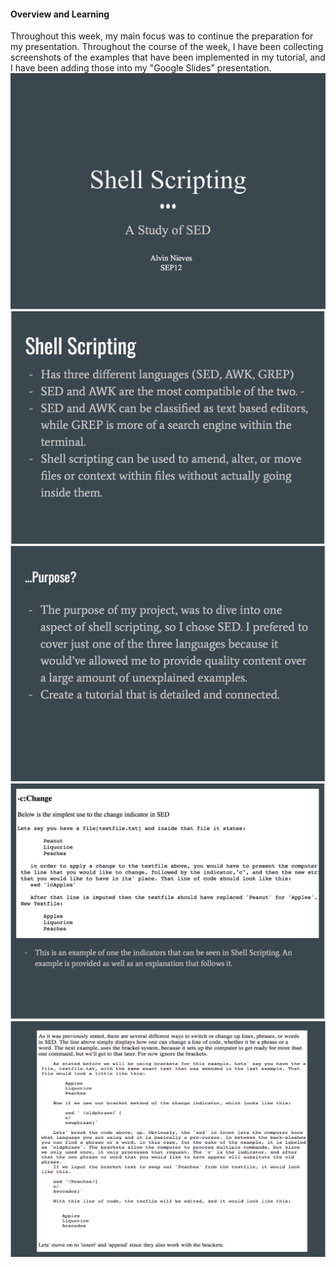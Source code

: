 #### Overview and Learning 
Throughout this week, my main focus was to continue the preparation for my presentation. Throughout the course of the week, I have been collecting screenshots of the examples that have been implemented in my tutorial, and I have been adding those into my "Google Slides" presentation. <br>
![SS1](/SS1.png)<br>
![SS2](/SS2.png)<br>
![SS3](/SS3.png)<br>
![SS4](/SS4.png)<br>
![SS5](/SS5.png)